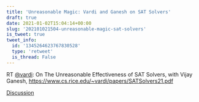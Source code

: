 ```yaml
---
title: 'Unreasonable Magic: Vardi and Ganesh on SAT Solvers'
draft: true
date: 2021-01-02T15:04:14+00:00
slug: '202101021504-unreasonable-magic-sat-solvers'
is_tweet: true
tweet_info:
  id: '1345264623767830528'
  type: 'retweet'
  is_thread: False
---
```




RT [@vardi](https://x.com/vardi): On The Unreasonable Effectiveness of SAT Solvers, with Vijay Ganesh, <https://www.cs.rice.edu/~vardi/papers/SATSolvers21.pdf>

[Discussion](https://x.com/sytelus/status/1345264623767830528)
